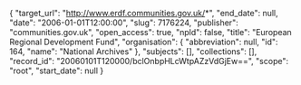 {
  "target_url": "http://www.erdf.communities.gov.uk/*", 
  "end_date": null, 
  "date": "2006-01-01T12:00:00", 
  "slug": 7176224, 
  "publisher": "communities.gov.uk", 
  "open_access": true, 
  "npld": false, 
  "title": "European Regional Development Fund", 
  "organisation": {
    "abbreviation": null, 
    "id": 164, 
    "name": "National Archives"
  }, 
  "subjects": [], 
  "collections": [], 
  "record_id": "20060101T120000/bclOnbpHLcWtpAZzVdGjEw==", 
  "scope": "root", 
  "start_date": null
}

